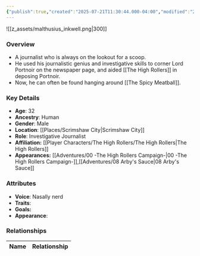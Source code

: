 ```yaml
---
{"publish":true,"created":"2025-07-21T11:30:44.000-04:00","modified":"2025-10-03T09:48:55.618-04:00","published":"2025-10-03T09:48:55.618-04:00","cssclasses":"","Age":"32","Ancestry":["Human"],"Gender":"Male","Location":["[[Scrimshaw City]]"],"Role":["Investigative Journalist"],"Affiliation":["[[Player Characters/The High Rollers/The High Rollers]]"],"Appearances":["[[00 -The High Rollers Campaign-]]","[[08 Arby's Sauce|08 Arby's Sauce]]"]}
---
```



![[z_assets/malthusius_inkwell.png|300]]

### Overview
- A journalist who is always on the lookout for a scoop.
- He used his journalistic genius and investigative skills to corner Lord Portnoir on the newspaper page, and aided [[The High Rollers]] in deposing Portnoir.
- Now, he can often be found hanging around [[The Spicy Meatball]].

### Key Details
- **Age**: 32
- **Ancestry**: Human
- **Gender**: Male
- **Location**: [[Places/Scrimshaw City\|Scrimshaw City]]
- **Role**: Investigative Journalist
- **Affiliation:** [[Player Characters/The High Rollers/The High Rollers\|The High Rollers]]
- **Appearances:** [[Adventures/00 -The High Rollers Campaign-\|00 -The High Rollers Campaign-]],[[Adventures/08 Arby's Sauce\|08 Arby's Sauce]]

### Attributes
- **Voice**: Nasally nerd
- **Traits**: 
- **Goals:** 
- **Appearance**: 

### Relationships

| Name  | Relationship |
| ----- | ------------ |
